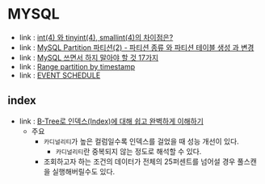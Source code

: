 # MYSQL
- link : [int(4) 와 tinyint(4), smallint(4)의 차이점은?](https://kojin777.tistory.com/57)
- link : [MySQL Partition 파티션(2) - 파티션 종류 와 파티션 테이블 생성 과 변경](https://hoing.io/archives/8527)
- link : [MySQL 쓰면서 하지 말아야 할 것 17가지](https://blog.lael.be/post/370)
- link : [Range partition by timestamp](https://m.blog.naver.com/PostView.naver?isHttpsRedirect=true&blogId=sory1008&logNo=221276594829)
- link : [EVENT SCHEDULE](https://pinokio0702.tistory.com/85)

## index
- link : [B-Tree로 인덱스(Index)에 대해 쉽고 완벽하게 이해하기](https://mangkyu.tistory.com/286)
    - 주요
        - `카디널리티`가 높은 컬럼일수록 인덱스를 걸었을 때 성능 개선이 있다.
            - `카디널리티`란 중복되지 않는 정도로 해석할 수 있다.
        - 조회하고자 하는 조건의 데이터가 전체의 25퍼센트를 넘어설 경우 풀스캔을 실행해버릴수도 있다.